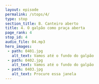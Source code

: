 ```yaml
---
layout: episode
permalink: /stops/4/
type: stop
section_title: B. Canteiro aberto
title: 4. O galpão como praça aberta
page_rank: 4
stop_id: 4
audio_file: 04.mp3
hero_images:
 - path: 0401.jpg
   alt_text: Vamos até o fundo do galpão
 - path: 0402.jpg
   alt_text: Vamos até o fundo do galpão
 - path: 0403.jpg
   alt_text: Procure essa janela
---
```

